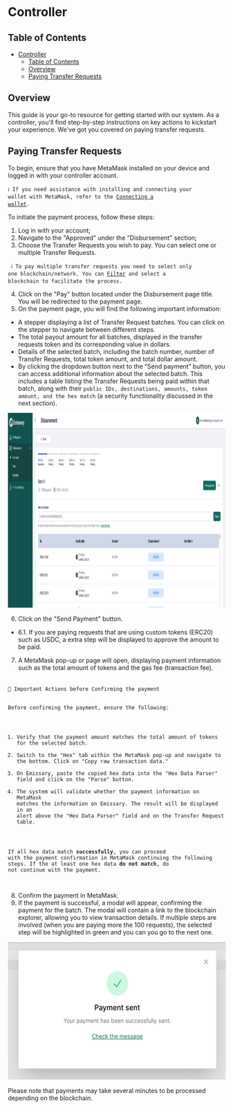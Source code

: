 # Controller

## Table of Contents
- [Controller](#controller)
  - [Table of Contents](#table-of-contents)
  - [Overview](#overview)
  - [Paying Transfer Requests](#paying-transfer-requests)

## Overview

This guide is your go-to resource for getting started with our system. As a controller, you'll find step-by-step instructions on key actions to kickstart your experience. We've got you covered on paying transfer requests.

## Paying Transfer Requests

To begin, ensure that you have MetaMask installed on your device and logged in with your controller account.

<code>ℹ️  If you need assistance with installing and connecting your wallet with MetaMask, refer to the [Connecting a wallet](../guide/connecting-a-wallet.md).</code>

To initiate the payment process, follow these steps:

1. Log in with your account;
2. Navigate to the "Approved" under the "Disbursement" section;
3. Choose the Transfer Requests you wish to pay. You can select one or multiple Transfer Requests.

<code> ℹ️  To pay multiple transfer requests you need to select only one blockchain/network. You can [Filter](../guide/filtering-transfer-requests.md) and select a blockchain to facilitate the process.</code>

4. Click on the "Pay" button located under the Disbursement page title. You will be redirected to the payment page.
5. On the payment page, you will find the following important information:

- A stepper displaying a list of Transfer Request batches. You can click on the stepper to navigate between different steps.
- The total payout amount for all batches, displayed in the transfer requests token and its corresponding value in dollars.
- Details of the selected batch, including the batch number, number of Transfer Requests, total token amount, and total dollar amount.
- By clicking the dropdown button next to the “Send payment” button, you can access additional information about the selected batch. This includes a table listing the Transfer Requests being paid within that batch, along with their `public IDs, destinations, amounts, token amount, and the hex match` (a security functionality discussed in the next section).

<img src="../../images/payment-list.png" alt="Transfer request payment list" style="height: 450px; width:1258px;"/>

6. Click on the "Send Payment" button.
  -  6.1. If you are paying requests that are using custom tokens (ERC20) such as USDC, a extra step will be displayed to approve the amount to be paid.<br/>
7. A MetaMask pop-up or page will open, displaying payment information such as the total amount of tokens and the gas fee (transaction fee).

<code>
🚨 Important Actions before Confirming the payment

Before confirming the payment, ensure the following:

1. Verify that the payment amount matches the total amount of tokens for the selected batch.
2. Switch to the "Hex" tab within the MetaMask pop-up and navigate to the bottom. Click on "Copy raw transaction data."
3. On Emissary, paste the copied hex data into the "Hex Data Parser" field and click on the "Parse" button.
4. The system will validate whether the payment information on MetaMask matches the information on Emissary. The result will be displayed in an alert above the "Hex Data Parser" field and on the Transfer Request table.

If all hex data match **successfully**, you can proceed with the payment confirmation in MetaMask continuing the following steps.
If the at least one hex data **do not match**, do not continue with the payment.

</code>

8. Confirm the payment in MetaMask.
9. If the payment is successful, a modal will appear, confirming the payment for the batch. The modal will contain a link to the blockchain explorer, allowing you to view transaction details. If multiple steps are involved (when you are paying more the 100 requests), the selected step will be highlighted in green and you can you go to the next one.

<img src="../../images/confirm-payment-modal.png" alt="Confirm payment modal" style="height: 318px; width:563px;"/>

Please note that payments may take several minutes to be processed depending on the blockchain.
